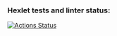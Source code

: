 ### Hexlet tests and linter status:
[![Actions Status](https://github.com/anton-dubrovin/python-project-51/workflows/hexlet-check/badge.svg)](https://github.com/anton-dubrovin/python-project-51/actions)